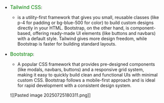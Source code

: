 - <span style="font-size:16px; color:green;">Tailwind CSS</span>:
	- is a utility-first framework that gives you small, reusable classes (like p-4 for padding or bg-blue-500 for color) to build custom designs directly in your HTML. Bootstrap, on the other hand, is component-based, offering ready-made UI elements (like buttons and navbars) with a default style. Tailwind gives more design freedom, while Bootstrap is faster for building standard layouts.
- <span style="font-size:16px; color:green;">Bootstrap</span>:
	- A popular CSS framework that provides pre-designed components (like modals, navbars, buttons) and a responsive grid system, making it easy to quickly build clean and functional UIs with minimal custom CSS. Bootstrap follows a mobile-first approach and is ideal for rapid development with a consistent design system.

	![[Pasted image 20250725180311.png]]